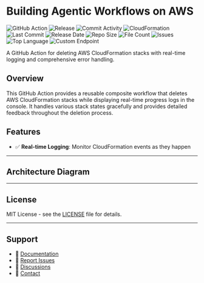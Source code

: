 # Building Agentic Workflows on AWS

![GitHub Action](https://img.shields.io/badge/GitHub-Action-blue?logo=github)&nbsp;![Release](https://github.com/subhamay-bhattacharyya/3902-gen-ai-cft/actions/workflows/release.yaml/badge.svg)&nbsp;![Commit Activity](https://img.shields.io/github/commit-activity/t/subhamay-bhattacharyya/3902-gen-ai-cft)&nbsp;![CloudFormation](https://img.shields.io/badge/AWS-CloudFormation-orange?logo=amazonaws)&nbsp;![Last Commit](https://img.shields.io/github/last-commit/subhamay-bhattacharyya/3902-gen-ai-cft)&nbsp;![Release Date](https://img.shields.io/github/release-date/subhamay-bhattacharyya/3902-gen-ai-cft)&nbsp;![Repo Size](https://img.shields.io/github/repo-size/subhamay-bhattacharyya/3902-gen-ai-cft)&nbsp;![File Count](https://img.shields.io/github/directory-file-count/subhamay-bhattacharyya/3902-gen-ai-cft)&nbsp;![Issues](https://img.shields.io/github/issues/subhamay-bhattacharyya/3902-gen-ai-cft)&nbsp;![Top Language](https://img.shields.io/github/languages/top/subhamay-bhattacharyya/3902-gen-ai-cft)&nbsp;![Custom Endpoint](https://img.shields.io/endpoint?url=https://gist.githubusercontent.com/bsubhamay/c72abf7e94faedd663dc0de22c5382ba/raw/3902-gen-ai-cft.json?)


A GitHub Action for deleting AWS CloudFormation stacks with real-time logging and comprehensive error handling.

## Overview

This GitHub Action provides a reusable composite workflow that deletes AWS CloudFormation stacks while displaying real-time progress logs in the console. It handles various stack states gracefully and provides detailed feedback throughout the deletion process.

## Features

- ✅ **Real-time Logging**: Monitor CloudFormation events as they happen

---

## Architecture Diagram


---

## License

MIT License - see the [LICENSE](LICENSE) file for details.

---

## Support

- 📖 [Documentation](https://github.com/subhamay-bhattacharyya/3902-gen-ai-cft/wiki)
- 🐛 [Report Issues](https://github.com/subhamay-bhattacharyya/3902-gen-ai-cft/issues)
- 💬 [Discussions](https://github.com/subhamay-bhattacharyya/3902-gen-ai-cft/discussions)
- 📧 [Contact](mailto:support@subhamay.aws@gmail.com)
